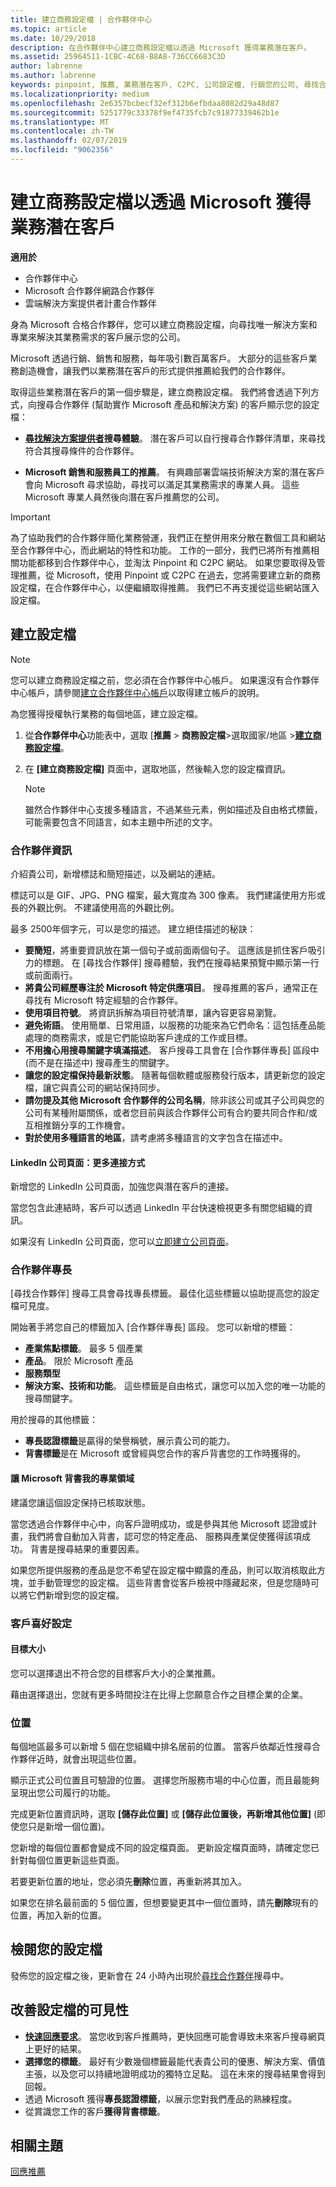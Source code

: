 ```yaml
---
title: 建立商務設定檔 | 合作夥伴中心
ms.topic: article
ms.date: 10/29/2018
description: 在合作夥伴中心建立商務設定檔以透過 Microsoft 獲得業務潛在客戶。
ms.assetid: 25964511-1CBC-4C68-B8A8-736CC6683C3D
author: labrenne
ms.author: labrenne
keywords: pinpoint, 推薦, 業務潛在客戶, C2PC, 公司設定檔, 行銷您的公司, 尋找合作夥伴, 尋找解決方案提供者, 商務設定檔, 行銷設定檔
ms.localizationpriority: medium
ms.openlocfilehash: 2e6357bcbecf32ef312b6efbdaa8082d29a48d87
ms.sourcegitcommit: 5251779c33378f9ef4735fcb7c91877339462b1e
ms.translationtype: MT
ms.contentlocale: zh-TW
ms.lasthandoff: 02/07/2019
ms.locfileid: "9062356"
---
```

<!--
FWLink1: https://go.microsoft.com/fwlink/?linkid=838397: Top of page
FWLink2: https://go.microsoft.com/fwlink/?linkid=848635: Top of page (duplicate)
FWLink3: https://go.microsoft.com/fwlink/?linkid=847631: #allow_us_to_endorse_areas_of_expertise
FWLink4: https://go.microsoft.com/fwlink/?linkid=848063: #customer-preferences
FWLink5: https://go.microsoft.com/fwlink/?linkid=848064: #_locations
-->


# <a name="create-a-business-profile-to-get-sales-leads-from-microsoft"></a>建立商務設定檔以透過 Microsoft 獲得業務潛在客戶

**適用於**

-  合作夥伴中心
-  Microsoft 合作夥伴網路合作夥伴
-  雲端解決方案提供者計畫合作夥伴

身為 Microsoft 合格合作夥伴，您可以建立商務設定檔，向尋找唯一解決方案和專業來解決其業務需求的客戶展示您的公司。

Microsoft 透過行銷、銷售和服務，每年吸引數百萬客戶。 大部分的這些客戶業務創造機會，讓我們以業務潛在客戶的形式提供推薦給我們的合作夥伴。 

取得這些業務潛在客戶的第一個步驟是，建立商務設定檔。 我們將會透過下列方式，向搜尋合作夥伴 (幫助實作 Microsoft 產品和解決方案) 的客戶顯示您的設定檔：

*  **[尋找解決方案提供者](https://partnercenter.microsoft.com/pcv/search)搜尋體驗**。 潛在客戶可以自行搜尋合作夥伴清單，來尋找符合其搜尋條件的合作夥伴。

*  **Microsoft 銷售和服務員工的推薦**。 有興趣部署雲端技術解決方案的潛在客戶會向 Microsoft 尋求協助，尋找可以滿足其業務需求的專業人員。 這些 Microsoft 專業人員然後向潛在客戶推薦您的公司。

> [!IMPORTANT]  
> 為了協助我們的合作夥伴簡化業務營運，我們正在整併用來分散在數個工具和網站至合作夥伴中心，而此網站的特性和功能。 工作的一部分，我們已將所有推薦相關功能都移到合作夥伴中心，並淘汰 Pinpoint 和 C2PC 網站。 如果您要取得及管理推薦，從 Microsoft，使用 Pinpoint 或 C2PC 在過去，您將需要建立新的商務設定檔，在合作夥伴中心，以便繼續取得推薦。 我們已不再支援從這些網站匯入設定檔。 

## <a name="create-a-profile"></a>建立設定檔

> [!NOTE]  
>  您可以建立商務設定檔之前，您必須在合作夥伴中心帳戶。 如果還沒有合作夥伴中心帳戶，請參閱[建立合作夥伴中心帳戶](mpn-create-a-partner-center-account.md)以取得建立帳戶的說明。 

為您獲得授權執行業務的每個地區，建立設定檔。 

1.  從**合作夥伴中心**功能表中，選取 [**推薦** &gt; **商務設定檔**&gt;選取國家/地區 >**[建立商務設定檔](https://partnercenter.microsoft.com/pcv/publishing)**。

2.  在 **\[建立商務設定檔\]** 頁面中，選取地區，然後輸入您的設定檔資訊。
    > [!NOTE]  
    >  雖然合作夥伴中心支援多種語言，不過某些元素，例如描述及自由格式標籤，可能需要包含不同語言，如本主題中所述的文字。

### <a href="" id="partner_info"></a>合作夥伴資訊

介紹貴公司，新增標誌和簡短描述，以及網站的連結。 

標誌可以是 GIF、JPG、PNG 檔案，最大寬度為 300 像素。 我們建議使用方形或長的外觀比例。 不建議使用高的外觀比例。

最多 2500年個字元，可以是您的描述。 建立絕佳描述的秘訣： 

*  **要簡短**，將重要資訊放在第一個句子或前面兩個句子。 這應該是抓住客戶吸引力的標題。 在 [尋找合作夥伴] 搜尋體驗，我們在搜尋結果預覽中顯示第一行或前面兩行。
*  **將貴公司經歷專注於 Microsoft 特定供應項目**。 搜尋推薦的客戶，通常正在尋找有 Microsoft 特定經驗的合作夥伴。
*  **使用項目符號**。 將資訊拆解為項目符號清單，讓內容更容易瀏覽。
*  **避免術語**。 使用簡單、日常用語，以服務的功能來為它們命名：這包括產品能處理的商務需求，或是它們能協助客戶達成的工作或目標。
*  **不用擔心用搜尋關鍵字填滿描述**。 客戶搜尋工具會在 [合作夥伴專長] 區段中 (而不是在描述中) 搜尋產生的關鍵字。
*  **讓您的設定檔保持最新狀態**。 隨著每個軟體或服務發行版本，請更新您的設定檔，讓它與貴公司的網站保持同步。
*  **請勿提及其他 Microsoft 合作夥伴的公司名稱**，除非該公司或其子公司與您的公司有某種附屬關係，或者您目前與該合作夥伴公司有合約要共同合作和/或互相推銷分享的工作機會。
*  **對於使用多種語言的地區**，請考慮將多種語言的文字包含在描述中。

#### <a href="" id="linkedin"></a>LinkedIn 公司頁面：更多連接方式

新增您的 LinkedIn 公司頁面，加強您與潛在客戶的連接。 

當您包含此連結時，客戶可以透過 LinkedIn 平台快速檢視更多有關您組織的資訊。

如果沒有 LinkedIn 公司頁面，您可以[立即建立公司頁面](https://www.linkedin.com/company-beta/setup/new/)。

### <a name="partner-expertise"></a>合作夥伴專長

[尋找合作夥伴] 搜尋工具會尋找專長標籤。 最佳化這些標籤以協助提高您的設定檔可見度。

開始著手將您自己的標籤加入 [合作夥伴專長] 區段。 您可以新增的標籤： 

*  **產業焦點標籤**。 最多 5 個產業
*  **產品**。 限於 Microsoft 產品
*  **服務類型** 
*  **解決方案、技術和功能**。 這些標籤是自由格式，讓您可以加入您的唯一功能的搜尋關鍵字。

用於搜尋的其他標籤：
*  **專長認證標籤**是贏得的榮譽稱號，展示貴公司的能力。
*  **背書標籤**是在 Microsoft 或曾經與您合作的客戶背書您的工作時獲得的。

#### <a href="" id="#allow_us_to_endorse_areas_of_expertise"></a>讓 Microsoft 背書我的專業領域

建議您讓這個設定保持已核取狀態。 

當您透過合作夥伴中心中，向客戶證明成功，或是參與其他 Microsoft 認證或計畫，我們將會自動加入背書，認可您的特定產品、 服務與產業促使獲得該項成功。 背書是搜尋結果的重要因素。

如果您所提供服務的產品是您不希望在設定檔中顯露的產品，則可以取消核取此方塊，並手動管理您的設定檔。 這些背書會從客戶檢視中隱藏起來，但是您隨時可以將它們新增到您的設定檔。

### <a name="customer-preferences"></a>客戶喜好設定

#### <a href="" id="#target_size"></a>目標大小

您可以選擇退出不符合您的目標客戶大小的企業推薦。

藉由選擇退出，您就有更多時間投注在比得上您願意合作之目標企業的企業。

### <a href="" id="#locations"></a>位置

每個地區最多可以新增 5 個在您組織中排名居前的位置。 當客戶依鄰近性搜尋合作夥伴近時，就會出現這些位置。 

顯示正式公司位置且可驗證的位置。 選擇您所服務市場的中心位置，而且最能夠呈現出您公司履行的功能。

完成更新位置資訊時，選取 **\[儲存此位置\]** 或 **\[儲存此位置後，再新增其他位置\]** (即使您只是新增一個位置)。

您新增的每個位置都會變成不同的設定檔頁面。 更新設定檔頁面時，請確定您已針對每個位置更新這些頁面。

若要更新位置的地址，您必須先**刪除**位置，再重新將其加入。

如果您在排名最前面的 5 個位置，但想要變更其中一個位置時，請先**刪除**現有的位置，再加入新的位置。

## <a name="review-your-profile"></a>檢閱您的設定檔

發佈您的設定檔之後，更新會在 24 小時內出現於[尋找合作夥伴](https://partnercenter.microsoft.com/pcv/search)搜尋中。 

## <a name="improve-the-visibility-of-your-profile"></a>改善設定檔的可見性 

*  **[快速回應要求](responding-to-referrals.md)**。 當您收到客戶推薦時，更快回應可能會導致未來客戶搜尋網頁上更好的結果。
*  **選擇您的標籤**。  最好有少數幾個標籤最能代表貴公司的優惠、解決方案、價值主張，以及您可以持續地證明成功的獨特立足點。  這在未來的搜尋結果會得到回報。
*  透過 Microsoft 獲得**專長認證標籤**，以展示您對我們產品的熟練程度。
*  從賞識您工作的客戶**獲得背書標籤**。

## <a name="related-topics"></a>相關主題
[回應推薦](responding-to-referrals.md)